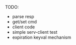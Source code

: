 TODO:

- parse resp
- get/set cmd
- client code
- simple serv-client test
- expiration keyval mechanism
